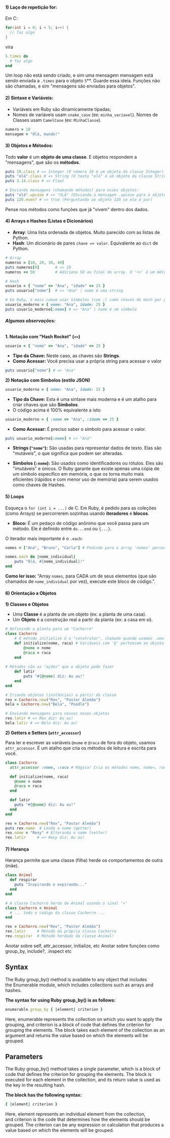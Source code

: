
#### 1) Laço de repetição for:

Em C:

```C
for(int i = 0; i < 5; i++) {
  // faz algo
}
```

vira

```ruby
5.times do
  # faz algo
end
```

Um loop não está sendo criado, e sim uma mensagem mensagem está sendo enviada a `.times` para o objeto `5`**. Guarde essa ideia. Funções não são chamadas, e sim "mensagens são enviadas para objetos".

#### 2) Sintaxe e Variáveis:

- Variáveis em Ruby são dinamicamente tipadas;
- Nomes de variáveis usam `snake_case` (ex: `minha_variavel`). Nomes de Classes usam `CamelCase` (ex: `MinhaClasse`).

```ruby
numero = 10 
mensagem = "Olá, mundo!"
```

#### 3) Objetos e Métodos:

Todo **valor** é um **objeto de uma classe**. E objetos respondem a "mensagens", que são os **métodos**.

```ruby
puts 10.class # => Integer (O número 10 é um objeto da classe Integer) 
puts "olá".class # => String (O texto "olá" é um objeto da classe String) 
puts 3.14.class # => Float 

# Enviando mensagens (chamando métodos) para esses objetos: 
puts "olá".upcase # => "OLÁ" (Enviando a mensagem .upcase para o objeto "olá") 
puts 120.even? # => true (Perguntando ao objeto 120 se ele é par)
```

Pense nos métodos como funções que já "vivem" dentro dos dados.

#### 4) Arrays e Hashes (Listas e Dicionários)

- **Array**: Uma lista ordenada de objetos. Muito parecido com as listas de Python.
- **Hash**: Um dicionário de pares `chave => valor`. Equivalente ao `dict` de Python.

```ruby
# Array
numeros = [10, 20, 30, 40]
puts numeros[0]       # => 10
numeros << 50         # Adiciona 50 ao final do array. O '<<' é um método!

# Hash
usuario = { "nome" => "Ana", "idade" => 25 }
puts usuario["nome"]  # => "Ana" | nome é uma string

# Em Ruby, é mais comum usar Símbolos (com :) como chaves de Hash por performance.
usuario_moderno = { nome: "Ana", idade: 25 }
puts usuario_moderno[:nome] # => "Ana" | nome é um símbolo
```

###### **Algumas observações:**

**1. Notação com "Hash Rocket" (`=>`)**

```ruby
usuario = { "nome" => "Ana", "idade" => 25 }
```

- **Tipo da Chave:** Neste caso, as chaves são **Strings**.
- **Como Acessar:** Você precisa usar a própria string para acessar o valor

```ruby
puts usuario["nome"] # => "Ana"
```

**2) Notação com Símbolos (estilo JSON)**

```ruby
usuario_moderno = { nome: "Ana", idade: 25 }
```

- **Tipo da Chave:** Esta é uma sintaxe mais moderna e é um atalho para criar chaves que são **Símbolos**.
- O código acima é 100% equivalente a isto:

```ruby
usuario_moderno = { :nome => "Ana", :idade => 25 }
```

- **Como Acessar:** É preciso saber o símbolo para acessar o valor.

```ruby
puts usuario_moderno[:nome] # => "Ana"
```

- **Strings (`"nome"`):** São usadas para representar dados de texto. Elas são "mutáveis", o que significa que podem ser alteradas.

- **Símbolos (`:nome`):** São usados como identificadores ou rótulos. Eles são "imutáveis" e únicos. O Ruby garante que existe apenas uma cópia de um símbolo específico em memória, o que os torna muito mais eficientes (rápidos e com menor uso de memória) para serem usados como chaves de Hashes.

#### 5) Loops

Esqueça o `for (int i = ...)` de C. Em Ruby, é pedido para as coleções (como Arrays) se percorrerem sozinhas usando **iteradores** e **blocos**.

- **Bloco:** É um pedaço de código anônimo que você passa para um método. Ele é definido entre `do...end` ou `{...}`.

O iterador mais importante é o `.each`:

```ruby
nomes = ["Ana", "Bruno", "Carla"] # Pedindo para o array 'nomes' percorrer cada um de seus itens 

nomes.each do |nome_individual| 
	puts "Olá, #{nome_individual}!" 
end
```

**Como ler isso:** "Array `nomes`, para CADA um de seus elementos (que são chamados de `nome_individual` por vez), execute este bloco de código.".

#### 6) Orientação a Objetos

**1) Classes e Objetos**

- Uma **Classe** é a planta de um objeto (ex: a planta de uma casa).
- Um **Objeto** é a construção real a partir da planta (ex: a casa em si).

```ruby
# Definindo a planta para um "Cachorro" 
class Cachorro 
	# O método initialize é o "construtor", chamado quando usamos .new 
	def initialize(nome, raca) # Variáveis com '@' pertencem ao objeto (são "variáveis de instância") 
		@nome = nome 
		@raca = raca 
	end
	
# Métodos são as "ações" que o objeto pode fazer 
	def latir 
		puts "#{@nome} diz: Au au!" 
	end 
end 

# Criando objetos (instâncias) a partir da classe 
rex = Cachorro.new("Rex", "Pastor Alemão")
bela = Cachorro.new("Bela", "Poodle")

# Enviando mensagens para nossos novos objetos 
rex.latir # => Rex diz: Au au! 
bela.latir # => Bela diz: Au au!
```

**2) Getters e Setters (`attr_accessor`)**

Para ler e escrever as variáveis `@nome` e `@raca` de fora do objeto, usamos `attr_accessor`. É um atalho que cria os métodos de leitura e escrita para você.

```ruby
class Cachorro
  attr_accessor :nome, :raca # Mágica! Cria os métodos nome, nome=, raca, raca=

  def initialize(nome, raca)
    @nome = nome
    @raca = raca
  end

  def latir
    puts "#{@nome} diz: Au au!"
  end
end

rex = Cachorro.new("Rex", "Pastor Alemão")
puts rex.nome  # Lendo o nome (getter)
rex.nome = "Rexy" # Alterando o nome (setter)
rex.latir     # => Rexy diz: Au au!
```

#### 7) Herança

Herança permite que uma classe (filha) herde os comportamentos de outra (mãe).

```ruby
class Animal
  def respirar
    puts "Inspirando e expirando..."
  end
end

# A classe Cachorro herda de Animal usando o sinal '<'
class Cachorro < Animal
  # ... todo o código da classe Cachorro ...
end

rex = Cachorro.new("Rex", "Pastor Alemão")
rex.latir     # Método da própria classe Cachorro
rex.respirar  # Método herdado da classe Animal!
```


Anotar sobre self, attr_accessor, initialize, etc
Anotar sobre funções como group_by, include?, .inspect etc

## Syntax

The Ruby group_by() method is available to any object that includes the Enumerable module, which includes collections such as arrays and hashes.

**The syntax for using Ruby group_by() is as follows:**

```ruby
enumerable.group_by { |element| criterion }
```

Here, enumerable represents the collection on which you want to apply the grouping, and criterion is a block of code that defines the criterion for grouping the elements. The block takes each element of the collection as an argument and returns the value based on which the elements will be grouped.

## Parameters

The Ruby group_by() method takes a single parameter, which is a block of code that defines the criterion for grouping the elements. The block is executed for each element in the collection, and its return value is used as the key in the resulting hash.

**The block has the following syntax:**

```ruby
{ |element| criterion }
```

Here, element represents an individual element from the collection, and criterion is the code that determines how the elements should be grouped. The criterion can be any expression or calculation that produces a value based on which the elements will be grouped.